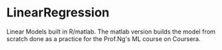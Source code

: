 # LinearRegression
Linear Models built in R/matlab. The matlab version builds the model from scratch done as a practice for the Prof.Ng's ML course on Coursera.
